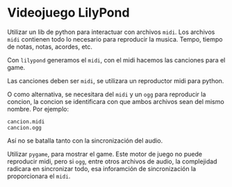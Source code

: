 # Videojuego LilyPond

Utilizar un lib de python para interactuar con archivos `midi`. Los archivos `midi` contienen todo lo necesario para reproducir la musica. Tempo, tiempo de notas, notas, acordes, etc.

Con `lilypond` generamos el `midi`, con el midi hacemos las canciones para el game.


Las canciones deben ser `midi`, se utilizara un reproductor midi para python. 

O como alternativa, se necesitara del `midi` y un `ogg` para reproducir la concion, la concion se identificara con que ambos archivos sean del mismo nombre. Por ejemplo:
```
cancion.midi
cancion.ogg
```
Así no se batalla tanto con la sincronización del audio.

Utilizar `pygame`, para mostrar el game. Este motor de juego no puede reproducir midi, pero si `ogg`, entre otros archivos de audio, la complejidad radicara en sincronizar todo, esa inforamción de sincronización la proporcionara el `midi`.